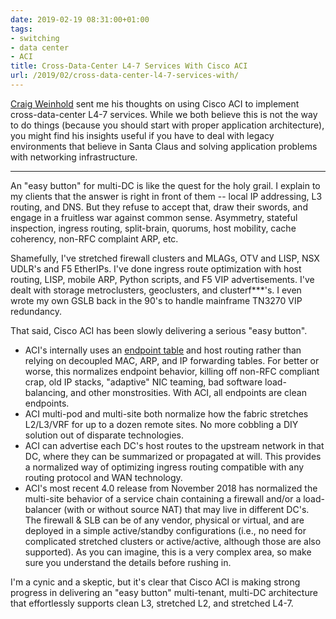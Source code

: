 ```yaml
---
date: 2019-02-19 08:31:00+01:00
tags:
- switching
- data center
- ACI
title: Cross-Data-Center L4-7 Services With Cisco ACI
url: /2019/02/cross-data-center-l4-7-services-with/
---
```

[Craig Weinhold](https://www.linkedin.com/in/craig-weinhold-0230236/) sent me his thoughts on using Cisco ACI to implement cross-data-center L4-7 services. While we both believe this is not the way to do things (because you should start with proper application architecture), you might find his insights useful if you have to deal with legacy environments that believe in Santa Claus and solving application problems with networking infrastructure.

---

An "easy button" for multi-DC is like the quest for the holy grail. I explain to my clients that the answer is right in front of them -- local IP addressing, L3 routing, and DNS. But they refuse to accept that, draw their swords, and engage in a fruitless war against common sense. Asymmetry, stateful inspection, ingress routing, split-brain, quorums, host mobility, cache coherency, non-RFC complaint ARP, etc.  
<!--more-->
Shamefully, I've stretched firewall clusters and MLAGs, OTV and LISP, NSX UDLR's and F5 EtherIPs. I've done ingress route optimization with host routing, LISP, mobile ARP, Python scripts, and F5 VIP advertisements. I've dealt with storage metroclusters, geoclusters, and clusterf\*\*\*'s. I even wrote my own GSLB back in the 90's to handle mainframe TN3270 VIP redundancy.   

That said, Cisco ACI has been slowly delivering a serious "easy button".

-   ACI's internally uses an [endpoint table](https://www.cisco.com/c/en/us/solutions/collateral/data-center-virtualization/application-centric-infrastructure/white-paper-c11-739989.html) and host routing rather than relying on decoupled MAC, ARP, and IP forwarding tables. For better or worse, this normalizes endpoint behavior, killing off non-RFC compliant crap, old IP stacks, "adaptive" NIC teaming, bad software load-balancing, and other monstrosities. With ACI, all endpoints are clean endpoints.
-   ACI multi-pod and multi-site both normalize how the fabric stretches L2/L3/VRF for up to a dozen remote sites. No more cobbling a DIY solution out of disparate technologies.
-   ACI can advertise each DC's host routes to the upstream network in that DC, where they can be summarized or propagated at will. This provides a normalized way of optimizing ingress routing compatible with any routing protocol and WAN technology.
-   ACI's most recent 4.0 release from November 2018 has normalized the multi-site behavior of a service chain containing a firewall and/or a load-balancer (with or without source NAT) that may live in different DC's. The firewall & SLB can be of any vendor, physical or virtual, and are deployed in a simple active/standby configurations (i.e., no need for complicated stretched clusters or active/active, although those are also supported). As you can imagine, this is a very complex area, so make sure you understand the details before rushing in.

I'm a cynic and a skeptic, but it's clear that Cisco ACI is making strong progress in delivering an "easy button" multi-tenant, multi-DC architecture that effortlessly supports clean L3, stretched L2, and stretched L4-7.
